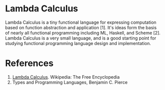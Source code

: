 # Lambda Calculus
Lambda Calculus is a tiny functional language for expressing computation based on function abstraction and application [1]. It's ideas form the basis of nearly all functional programming including ML, Haskell, and Scheme [2]. Lambda Calculus is a very small language, and is a good starting point for studying functional programming language design and implementation. 

# References
1. [Lambda Calculus](https://en.wikipedia.org/wiki/Lambda_calculus). Wikipedia: The Free Encyclopedia
2. Types and Programming Languages, Benjamin C. Pierce
